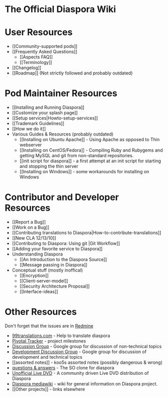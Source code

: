 # The Official Diaspora Wiki

# User Resources
* [[Community-supported pods]]
* [[Frequently Asked Questions]]
   * [[Aspects FAQ]]
   * [[Terminology]]
* [[Changelog]]
* [[Roadmap]] (Not strictly followed and probably outdated)

# Pod Maintainer Resources
* [[Installing and Running Diaspora]]
* [[Customize your splash page]]
* [[Setup services|Howto-setup-services]]
* [[Trademark Guidelines]]
* [[How we do it]]
* Various Guides & Resources (probably outdated)
  * [[Installing on Ubuntu Apache]] - Using Apache as opposed to Thin webserver
  * [[Installing on CentOS/Fedora]] - Compiling Ruby and Rubygems and getting MySQL and git from non-standard repositories.
  * [[init script for diaspora]] - a first attempt at an init script for starting and stopping the thin server
  * [[Installing on Windows]] - some workarounds for installing on Windows

# Contributor and Developer Resources
* [[Report a Bug]]
* [[Work on a Bug]]
* [[Contributing translations to Diaspora|How-to-contribute-translations]]
* [[New CLA  12/13/10]]
* [[Contributing to Diaspora: Using git |Git Workflow]]
* [[Adding your favorite service to Diaspora]]
* Understanding Diaspora
  * [[An Introduction to the Diaspora Source]]
  * [[Message passing in Diaspora]]
* Conceptual stuff (mostly inoffical)
  * [[Encryption]]
  * [[Client-server-model]]
  * [[Security Architecture Proposal]]
  * [[Interface-ideas]]

# Other Resources
Don't forget that the issues are in [Redmine](http://bugs.joindiaspora.com/projects/diaspora/issues)

* [99translations.com](http://99translations.com/public_projects/show/181) - Help to translate diaspora
* [Pivotal Tracker](https://www.pivotaltracker.com/projects/61641) - project milestones
* [Discussion Group](http://groups.google.com/group/diaspora-discuss) - Google group for discussion of non-technical topics
* [Development Discussion Group](http://groups.google.com/group/diaspora-dev) - Google group for discussion of development and technical topics
* [[assorted notes]] - koo5s assorted notes (possibly dangerous & wrong)
* [questions & answers](http://diaspora.shapado.com/) - The SO clone for diaspora
* [Unofficial Live DVD](http://github.com/diaspora/diaspora/wiki/Unofficial-Diaspora-Live-DVD) - A community driven Live DVD distribution of Diaspora
* [Diaspora mediawiki](http://diasporatest.com) - wiki for general information on Diaspora project. 
* [[Other projects]] - links elsewhere
